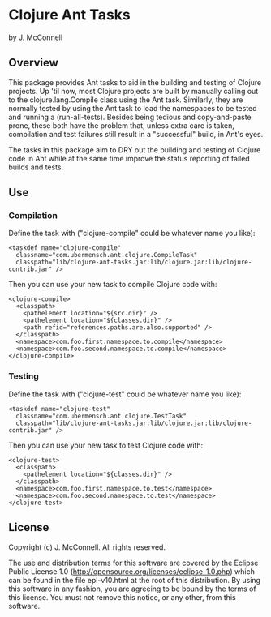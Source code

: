 # Clojure Ant Tasks

by J. McConnell

## Overview

This package provides Ant tasks to aid in the building and testing of
Clojure projects. Up 'til now, most Clojure projects are built by manually
calling out to the clojure.lang.Compile class using the <java> Ant task.
Similarly, they are normally tested by using the <java> Ant task to
load the namespaces to be tested and running a (run-all-tests). Besides
being tedious and copy-and-paste prone, these both have the problem that,
unless extra care is taken, compilation and test failures still result in
a "successful" build, in Ant's eyes.

The tasks in this package aim to DRY out the building and testing of Clojure
code in Ant while at the same time improve the status reporting of failed
builds and tests.

## Use

### Compilation

Define the task with ("clojure-compile" could be whatever name you like):

    <taskdef name="clojure-compile"
      classname="com.ubermensch.ant.clojure.CompileTask"
      classpath="lib/clojure-ant-tasks.jar:lib/clojure.jar:lib/clojure-contrib.jar" />

Then you can use your new task to compile Clojure code with:

    <clojure-compile>
      <classpath>
        <pathelement location="${src.dir}" />
        <pathelement location="${classes.dir}" />
        <path refid="references.paths.are.also.supported" />
      </classpath>
      <namespace>com.foo.first.namespace.to.compile</namespace>
      <namespace>com.foo.second.namespace.to.compile</namespace>
    </clojure-compile>

### Testing

Define the task with ("clojure-test" could be whatever name you like):

    <taskdef name="clojure-test"
      classname="com.ubermensch.ant.clojure.TestTask"
      classpath="lib/clojure-ant-tasks.jar:lib/clojure.jar:lib/clojure-contrib.jar" />

Then you can use your new task to test Clojure code with:

    <clojure-test>
      <classpath>
        <pathelement location="${classes.dir}" />
      </classpath>
      <namespace>com.foo.first.namespace.to.test</namespace>
      <namespace>com.foo.second.namespace.to.test</namespace>
    </clojure-test>

## License

Copyright (c) J. McConnell. All rights reserved.

The use and distribution terms for this software are covered by the
Eclipse Public License 1.0 (http://opensource.org/licenses/eclipse-1.0.php)
which can be found in the file epl-v10.html at the root of this distribution.
By using this software in any fashion, you are agreeing to be bound by the
terms of this license.  You must not remove this notice, or any other, from
this software.
